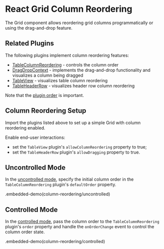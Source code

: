 # React Grid Column Reordering

The Grid component allows reordering grid columns programmatically or using the drag-and-drop feature.

## Related Plugins

The following plugins implement column reordering features:
- [TableColumnReordering](../reference/table-column-reordering.md) - controls the column order
- [DragDropContext](../reference/drag-drop-context.md) - implements the drag-and-drop functionality and visualizes a column being dragged
- [TableView](../reference/table-view.md) - visualizes table column reordering
- [TableHeaderRow](../reference/table-header-row.md) - visualizes header row column reordering

Note that the [plugin order](./plugin-overview.md#plugin-order) is important.

## Column Reordering Setup

Import the plugins listed above to set up a simple Grid with column reordering enabled.

Enable end-user interactions:
- set the `TableView` plugin's `allowColumnReordering` property to true;
- set the `TableHeaderRow` plugin's `allowDragging` property to true.

## Uncontrolled Mode

In the [uncontrolled mode](controlled-and-uncontrolled-modes.md), specify the initial column order in the `TableColumnReordering` plugin's `defaultOrder` property.

.embedded-demo(column-reordering/uncontrolled)

## Controlled Mode

In the [controlled mode](controlled-and-uncontrolled-modes.md), pass the column order to the `TableColumnReordering` plugin's `order` property and handle the `onOrderChange` event to control the column order state.

.embedded-demo(column-reordering/controlled)
